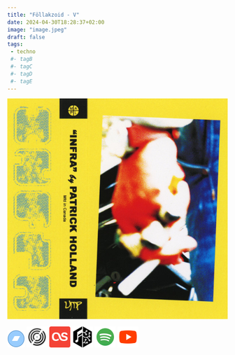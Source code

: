 ```yaml
---
title: "Föllakzoid - V"
date: 2024-04-30T18:28:37+02:00
image: "image.jpeg"
draft: false
tags:
 - techno
 #- tagB
 #- tagC
 #- tagD
 #- tagE
---
```

![cover](image.jpeg (Föllakzoid - V))
 
[![bandcamp](../links/svg/bandcamp.png (bandcamp))](https://follakzoid.bandcamp.com/album/v)
[![discogs](../links/svg/discogs.png (discogs))](https://www.discogs.com/master/bash_script)
[![lastfm](../links/svg/lastfm.png (lastfm))]()
[![musicbrainz](../links/svg/musicbrainz.png (musicbrainz))](https://musicbrainz.org/release/e47c4377-2443-44f0-80c6-1c606d6694b3)
[![spotify](../links/svg/spotify.png (putify))]()
[![youtube](../links/svg/youtube.png (youtube))](https://www.youtube.com/playlist?list=PLcEzq3kN5MDelbw8phz2gjK3cWF2u35nq)
 
